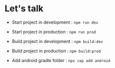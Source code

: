 # Let's talk

- Start project in development : `npm run dev`

- Start project in production : `npm run prod`

- Build project in development : `npm build:dev`

- Build project in production : `npm build:prod`

- Add android gradle folder : `npx cap add android`
